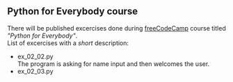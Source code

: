 ## Python for Everybody course
There will be published excercises done during [freeCodeCamp](freecodecamp.org) course titled _"Python for Everybody"_.  
List of excercises with a _short_ description:
 * ex_02_02.py  
The program is asking for name input and then welcomes the user.
 * ex_02_03.py
